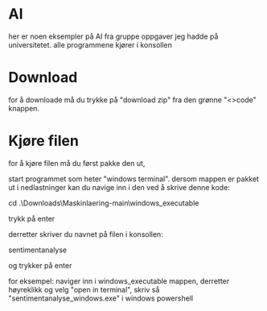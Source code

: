 # AI
her er noen eksempler på AI fra gruppe oppgaver jeg hadde på universitetet. alle programmene kjører i konsollen


# Download
for å downloade må du trykke på "download zip" fra den grønne "<>code" knappen.

# Kjøre filen
for å kjøre filen må du først pakke den ut,

start programmet som heter "windows terminal".
dersom mappen er pakket ut i nedlastninger kan du navige inn i den ved å skrive denne kode:

cd .\Downloads\Maskinlaering-main\windows_executable

trykk på enter

derretter skriver du navnet på filen i konsollen:

sentimentanalyse

og trykker på enter

for eksempel:
naviger inn i windows_executable mappen, derretter høyreklikk og velg "open in terminal", skriv så "sentimentanalyse_windows.exe" i windows powershell
